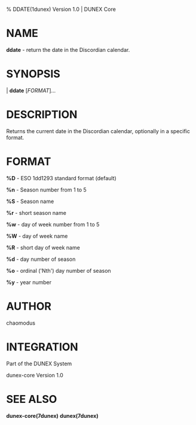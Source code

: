 % DDATE(1dunex) Version 1.0 | DUNEX Core

NAME
====

**ddate** - return the date in the Discordian calendar.

SYNOPSIS
========

| **ddate** [_FORMAT_]...

DESCRIPTION
===========

Returns the current date in the Discordian calendar, optionally in a specific format.

FORMAT
======

 **%D** - ESO 1dd1293 standard format (default)

 **%n** - Season number from 1 to 5

 **%S** - Season name

 **%r** - short season name

 **%w** - day of week number from 1 to 5

 **%W** - day of week name

 **%R** - short day of week name

 **%d** - day number of season

 **%o** - ordinal ('Nth') day number of season

 **%y** - year number

AUTHOR
======

chaomodus

INTEGRATION
===========

Part of the DUNEX System

dunex-core Version 1.0

SEE ALSO
========

**dunex-core(7dunex)** **dunex(7dunex)**

